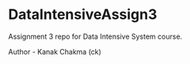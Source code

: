 # DataIntensiveAssign3
Assignment 3 repo for Data Intensive System course.

Author - Kanak Chakma (ck)
